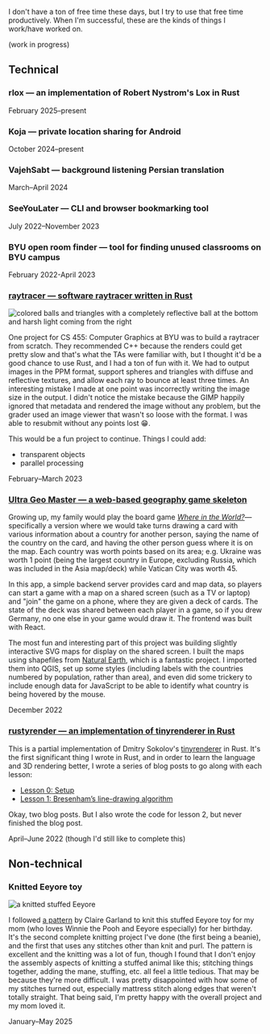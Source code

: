 I don't have a ton of free time these days, but I try to use that free time productively. When I'm successful, these are the kinds of things I work/have worked on.

(work in progress)

## Technical

### rlox — an implementation of Robert Nystrom's Lox in Rust

February 2025–present

### Koja — private location sharing for Android

October 2024–present

### VajehSabt — background listening Persian translation

March–April 2024

### SeeYouLater — CLI and browser bookmarking tool

July 2022–November 2023

### BYU open room finder — tool for finding unused classrooms on BYU campus

February 2022-April 2023

### [raytracer — software raytracer written in Rust](https://github.com/phinjensen/raytracer)

![colored balls and triangles with a completely reflective ball at the bottom and harsh light coming from the right](raytracer.jpg)

One project for CS 455: Computer Graphics at BYU was to build a raytracer from scratch. They recommended C++ because the renders could get pretty slow and that's what the TAs were familiar with, but I thought it'd be a good chance to use Rust, and I had a ton of fun with it. We had to output images in the PPM format, support spheres and triangles with diffuse and reflective textures, and allow each ray to bounce at least three times. An interesting mistake I made at one point was incorrectly writing the image size in the output. I didn't notice the mistake because the GIMP happily ignored that metadata and rendered the image without any problem, but the grader used an image viewer that wasn't so loose with the format. I was able to resubmit without any points lost 😁.

This would be a fun project to continue. Things I could add:

- transparent objects
- parallel processing

February–March 2023

### [Ultra Geo Master — a web-based geography game skeleton](https://github.com/phinjensen/ultra-geo-master)

Growing up, my family would play the board game _[Where in the World?](https://boardgamegeek.com/boardgame/9646/where-in-the-world)_—specifically a version where we would take turns drawing a card with various information about a country for another person, saying the name of the country on the card, and having the other person guess where it is on the map. Each country was worth points based on its area; e.g. Ukraine was worth 1 point (being the largest country in Europe, excluding Russia, which was included in the Asia map/deck) while Vatican City was worth 45.

In this app, a simple backend server provides card and map data, so players can start a game with a map on a shared screen (such as a TV or laptop) and "join" the game on a phone, where they are given a deck of cards. The state of the deck was shared between each player in a game, so if you drew Germany, no one else in your game would draw it. The frontend was built with React.

The most fun and interesting part of this project was building slightly interactive SVG maps for display on the shared screen. I built the maps using shapefiles from [Natural Earth](https://www.naturalearthdata.com/), which is a fantastic project. I imported them into QGIS, set up some styles (including labels with the countries numbered by population, rather than area), and even did some trickery to include enough data for JavaScript to be able to identify what country is being hovered by the mouse.

December 2022

### [rustyrender — an implementation of tinyrenderer in Rust](https://github.com/phinjensen/rustyrender)

This is a partial implementation of Dmitry Sokolov's [tinyrenderer](https://github.com/ssloy/tinyrenderer/) in Rust. It's the first significant thing I wrote in Rust, and in order to learn the language and 3D rendering better, I wrote a series of blog posts to go along with each lesson:

- [Lesson 0: Setup](http://localhost:1313/blog/2022/rustyrender-tinyrender-in-rust-lesson-0/)
- [Lesson 1: Bresenham’s line-drawing algorithm](http://localhost:1313/blog/2022/rustyrender-tinyrender-in-rust-lesson-0/)

Okay, two blog posts. But I also wrote the code for lesson 2, but never finished the blog post.

April–June 2022 (though I'd still like to complete this)

## Non-technical

### Knitted Eeyore toy

![a knitted stuffed Eeyore](eeyore.jpg)

I followed [a pattern](https://www.ravelry.com/patterns/library/eeyore-20) by Claire Garland to knit this stuffed Eeyore toy for my mom (who loves Winnie the Pooh and Eeyore especially) for her birthday. It's the second complete knitting project I've done (the first being a beanie), and the first that uses any stitches other than knit and purl. The pattern is excellent and the knitting was a lot of fun, though I found that I don't enjoy the assembly aspects of knitting a stuffed animal like this; stitching things together, adding the mane, stuffing, etc. all feel a little tedious. That may be because they're more difficult. I was pretty disappointed with how some of my stitches turned out, especially mattress stitch along edges that weren't totally straight. That being said, I'm pretty happy with the overall project and my mom loved it.

January–May 2025
